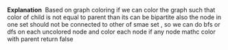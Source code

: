 **Explanation**
​
Based on graph coloring if we can color the graph such that color of child is not equal to parent than its can be bipartite also the node in one set should not be connected to other of smae set ,  so we can do bfs or dfs on each uncolored node and color each node if any node mathc color with parent return false